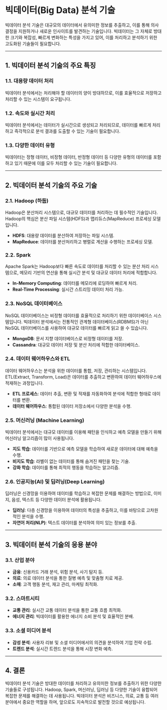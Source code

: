 # 빅데이터(Big Data) 분석 기술

빅데이터 분석 기술은 대규모의 데이터에서 유의미한 정보를 추출하고, 이를 통해 의사 결정을 지원하거나 새로운 인사이트를 발견하는 기술입니다. 빅데이터는 그 자체로 방대한 크기와 복잡성, 빠르게 변화하는 특성을 가지고 있어, 이를 처리하고 분석하기 위한 고도화된 기술들이 필요합니다.

---

## 1. **빅데이터 분석 기술의 주요 특징**

### 1.1. **대용량 데이터 처리**
빅데이터 분석에서는 처리해야 할 데이터의 양이 방대하므로, 이를 효율적으로 저장하고 처리할 수 있는 시스템이 요구됩니다.

### 1.2. **속도와 실시간 처리**
빅데이터 분석에서는 데이터가 실시간으로 생성되고 처리되므로, 데이터를 빠르게 처리하고 즉각적으로 분석 결과를 도출할 수 있는 기술이 필요합니다.

### 1.3. **다양한 데이터 유형**
빅데이터는 정형 데이터, 비정형 데이터, 반정형 데이터 등 다양한 유형의 데이터를 포함하고 있기 때문에 이를 모두 처리할 수 있는 기술이 필요합니다.

---

## 2. **빅데이터 분석 기술의 주요 기술**

### 2.1. **Hadoop (하둡)**
Hadoop은 분산처리 시스템으로, 대규모 데이터를 처리하는 데 필수적인 기술입니다. Hadoop의 핵심은 분산 파일 시스템(HDFS)과 맵리듀스(MapReduce) 프로세싱 모델입니다.

- **HDFS**: 대용량 데이터를 분산하여 저장하는 파일 시스템.
- **MapReduce**: 데이터를 분산처리하고 병렬로 계산을 수행하는 프로세싱 모델.

### 2.2. **Spark**
Apache Spark는 Hadoop보다 빠른 속도로 데이터를 처리할 수 있는 분산 처리 시스템으로, 메모리 기반의 연산을 통해 실시간 분석 및 대규모 데이터 처리에 적합합니다.

- **In-Memory Computing**: 데이터를 메모리에 로딩하여 빠르게 처리.
- **Real-Time Processing**: 실시간 스트리밍 데이터 처리 가능.

### 2.3. **NoSQL 데이터베이스**
NoSQL 데이터베이스는 비정형 데이터를 효율적으로 처리하기 위한 데이터베이스 시스템입니다. 빅데이터 분석에서는 전통적인 관계형 데이터베이스(RDBMS)가 아닌 NoSQL 데이터베이스를 사용하여 대규모 데이터를 빠르게 읽고 쓸 수 있습니다.

- **MongoDB**: 문서 지향 데이터베이스로 비정형 데이터를 저장.
- **Cassandra**: 대규모 데이터 저장 및 분산 처리에 적합한 데이터베이스.

### 2.4. **데이터 웨어하우스와 ETL**
데이터 웨어하우스는 분석을 위한 데이터를 통합, 저장, 관리하는 시스템입니다. ETL(Extract, Transform, Load)은 데이터를 추출하고 변환하여 데이터 웨어하우스에 적재하는 과정입니다.

- **ETL 프로세스**: 데이터 추출, 변환 및 적재를 자동화하여 분석에 적합한 형태로 데이터를 변환.
- **데이터 웨어하우스**: 통합된 데이터 저장소에서 다양한 분석을 수행.

### 2.5. **머신러닝 (Machine Learning)**
빅데이터 분석에서는 대규모 데이터를 이용해 패턴을 인식하고 예측 모델을 만들기 위해 머신러닝 알고리즘이 많이 사용됩니다.

- **지도 학습**: 데이터를 기반으로 예측 모델을 학습하여 새로운 데이터에 대해 예측을 수행.
- **비지도 학습**: 라벨이 없는 데이터를 통해 숨겨진 패턴을 찾는 기술.
- **강화 학습**: 데이터를 통해 최적의 행동을 학습하는 알고리즘.

### 2.6. **인공지능(AI) 및 딥러닝(Deep Learning)**
딥러닝은 신경망을 이용하여 데이터를 학습하고 복잡한 문제를 해결하는 방법으로, 이미지, 음성, 텍스트 등 다양한 데이터 분석에 활용됩니다.

- **딥러닝**: 다층 신경망을 이용하여 데이터의 특성을 추출하고, 이를 바탕으로 고차원적인 분석을 수행.
- **자연어 처리(NLP)**: 텍스트 데이터를 분석하여 의미 있는 정보를 추출.

---

## 3. **빅데이터 분석 기술의 응용 분야**

### 3.1. **산업 분야**
- **금융**: 신용카드 거래 분석, 위험 분석, 사기 탐지 등.
- **의료**: 의료 데이터 분석을 통한 질병 예측 및 맞춤형 치료 제공.
- **소매**: 고객 행동 분석, 재고 관리, 마케팅 최적화.

### 3.2. **스마트시티**
- **교통 관리**: 실시간 교통 데이터 분석을 통한 교통 흐름 최적화.
- **에너지 관리**: 빅데이터를 활용한 에너지 소비 분석 및 효율적인 분배.

### 3.3. **소셜 미디어 분석**
- **감성 분석**: 사용자 리뷰 및 소셜 미디어에서의 의견을 분석하여 기업 전략 수립.
- **트렌드 분석**: 실시간 트렌드 분석을 통해 시장 변화 예측.

---

## 4. **결론**

빅데이터 분석 기술은 방대한 데이터를 처리하고 유의미한 정보를 추출하기 위한 다양한 기술들로 구성됩니다. Hadoop, Spark, 머신러닝, 딥러닝 등 다양한 기술이 융합되어 복잡한 문제를 해결하는 데 사용됩니다. 빅데이터 분석은 비즈니스, 의료, 교통 등 여러 분야에서 중요한 역할을 하며, 앞으로도 지속적으로 발전할 것으로 예상됩니다.
